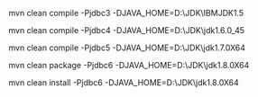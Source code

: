 mvn clean compile -Pjdbc3 -DJAVA_HOME=D:\JDK\IBMJDK1.5


mvn clean compile -Pjdbc4 -DJAVA_HOME=D:\JDK\jdk1.6.0_45


mvn clean compile -Pjdbc5 -DJAVA_HOME=D:\JDK\jdk1.7.0X64


mvn clean package -Pjdbc6 -DJAVA_HOME=D:\JDK\jdk1.8.0X64


mvn clean install -Pjdbc6 -DJAVA_HOME=D:\JDK\jdk1.8.0X64